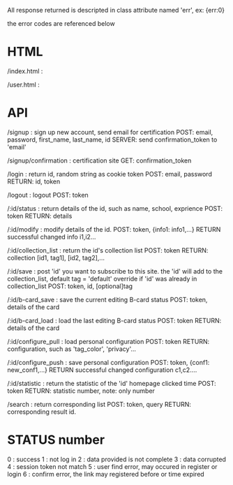All response returned is descripted in class attribute named 'err', ex: {err:0}

the error codes are referenced below

HTML
==================================================================================
/index.html             : 

/user.html              :

API
==================================================================================
/signup              : sign up new account, send email for certification
                            POST: email, password, first_name, last_name, id
                            SERVER: send confirmation_token to 'email'

/signup/confirmation : certification site
                            GET: confirmation_token

/login               : return id, random string as cookie token
                            POST: email, password
                            RETURN: id, token

/logout              : logout
                            POST: token

/:id/status          : return details of the id, such as name, school, exprience
                            POST: token
                            RETURN: details

/:id/modify          : modify details of the id. 
                            POST: token, {info1: info1,...}
                            RETURN successful changed info i1,i2...
                
/:id/collection_list : return the id's collection list
                            POST: token
                            RETURN: collection [id1, tag1], [id2, tag2],...

/:id/save            : post 'id' you want to subscribe to this site. the 'id' will add to the collection_list, default tag = 'default' override if 'id' was already in collection_list
                            POST: token, id, [optional]tag

/:id/b-card_save     : save the current editing B-card status
                            POST: token, details of the card

/:id/b-card_load     : load the last editing B-card status
                            POST: token
                            RETURN: details of the card

/:id/configure_pull  : load personal configuration
                            POST: token
                            RETURN: configuration, such as 'tag_color', 'privacy'...

/:id/configure_push  : save personal configuration
                            POST: token, {conf1: new_conf1,...}
                            RETURN successful changed configuration c1,c2....

/:id/statistic       : return the statistic of the 'id' homepage clicked time
                            POST: token
                            RETURN: statistic number, note: only number

/search              : return corresponding list
                            POST: token, query
                            RETURN: corresponding result id.

STATUS number
====================================================
0                    : success
1                    : not log in 
2                    : data provided is not complete
3                    : data corrupted
4                    : session token not match
5                    : user find error, may occured in register or login 
6                    : confirm error, the link may registered before or time expired
